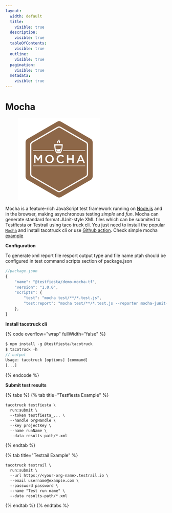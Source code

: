 ```yaml
---
layout:
  width: default
  title:
    visible: true
  description:
    visible: true
  tableOfContents:
    visible: true
  outline:
    visible: true
  pagination:
    visible: true
  metadata:
    visible: true
---
```


# Mocha

<figure><img src="../../../.gitbook/assets/Mocha_logo.svg" alt="" width="256"><figcaption></figcaption></figure>

Mocha is a feature-rich JavaScript test framework running on [Node.js](https://nodejs.org/) and in the browser, making asynchronous testing _simple_ and _fun_. Mocha can generate standard format JUnit-style XML files which can be  submited  to Testfiesta or Testrail using taco truck cli. You just need to install the popular [`Mocha`](https://mochajs.org/#installation)  and install tacotruck  cli or use [Github action](https://github.com/testfiesta/tacotruck-action).  Check simple mocha  [example](https://github.com/testfiesta/tacotruck-examples/tree/main/demo-mocha-tf) &#x20;

**Configuration**

To generate xml report file  resport  output type and  file name ptah  should be configured in  test command scripts section  of package.json

```javascript
//package.json
{
    "name": "@testfiesta/demo-mocha-tf",
    "version": "1.0.0",
    "scripts": {
        "test": "mocha test/**/*.test.js",
        "test:report": "mocha test/**/*.test.js --reporter mocha-junit-reporter --reporter-options jenkinsMode=1,outputs=1,mochaFile=results/test-results.xml"
    },
}
```

**Install tacotruck cli** &#x20;

{% code overflow="wrap" fullWidth="false" %}
```javascript
$ npm install -g @testfiesta/tacotruck
$ tacotruck -h
// output
Usage: tacotruck [options] [command]
[...]
```
{% endcode %}

**Submit test results**

{% tabs %}
{% tab title="Testfiesta Example" %}
```
tacotruck testfiesta \
  run:submit \
  --token testfiesta_... \
  --handle orgHandle \
  --key projectKey \
  --name runName \
  --data results-path/*.xml
```
{% endtab %}

{% tab title="Testrail Example" %}
```
tacotruck testrail \
  run:submit \
  --url https://<your-org-name>.testrail.io \
  --email username@example.com \
  --password password \
  --name "Test run name" \
  --data results-path/*.xml
```
{% endtab %}
{% endtabs %}
